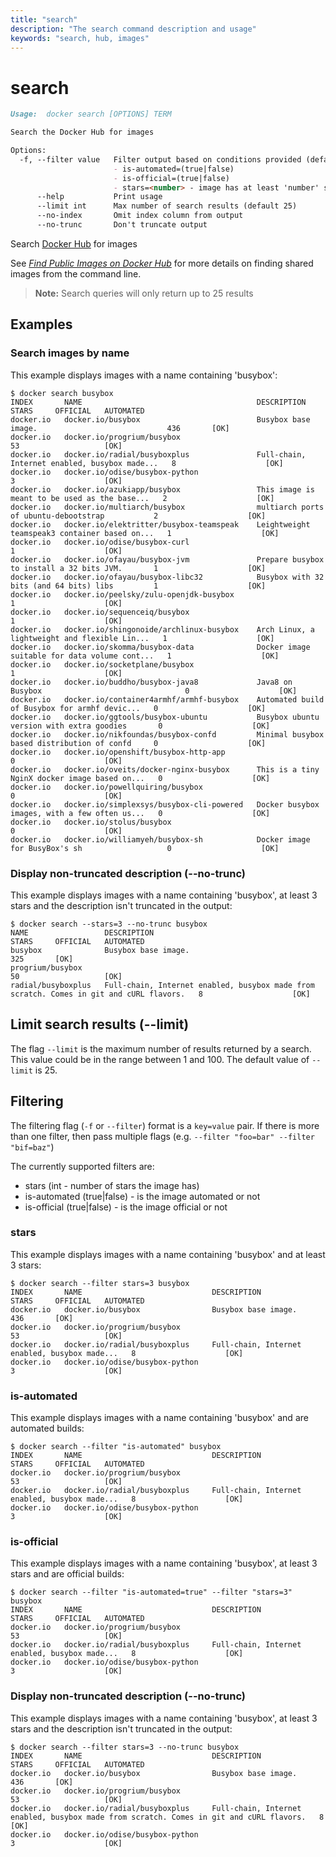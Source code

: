 ```yaml
---
title: "search"
description: "The search command description and usage"
keywords: "search, hub, images"
---
```


<!-- This file is maintained within the docker/docker Github
     repository at https://github.com/docker/docker/. Make all
     pull requests against that repo. If you see this file in
     another repository, consider it read-only there, as it will
     periodically be overwritten by the definitive file. Pull
     requests which include edits to this file in other repositories
     will be rejected.
-->

# search

```markdown
Usage:  docker search [OPTIONS] TERM

Search the Docker Hub for images

Options:
  -f, --filter value   Filter output based on conditions provided (default [])
                       - is-automated=(true|false)
                       - is-official=(true|false)
                       - stars=<number> - image has at least 'number' stars
      --help           Print usage
      --limit int      Max number of search results (default 25)
      --no-index       Omit index column from output
      --no-trunc       Don't truncate output
```

Search [Docker Hub](https://hub.docker.com) for images

See [*Find Public Images on Docker Hub*](https://docs.docker.com/engine/tutorials/dockerrepos/#searching-for-images) for
more details on finding shared images from the command line.

> **Note:**
> Search queries will only return up to 25 results

## Examples

### Search images by name

This example displays images with a name containing 'busybox':

    $ docker search busybox
    INDEX       NAME                                       DESCRIPTION                                     STARS     OFFICIAL   AUTOMATED
    docker.io   docker.io/busybox                          Busybox base image.                             436       [OK]
    docker.io   docker.io/progrium/busybox                                                                 53                   [OK]
    docker.io   docker.io/radial/busyboxplus               Full-chain, Internet enabled, busybox made...   8                    [OK]
    docker.io   docker.io/odise/busybox-python                                                             3                    [OK]
    docker.io   docker.io/azukiapp/busybox                 This image is meant to be used as the base...   2                    [OK]
    docker.io   docker.io/multiarch/busybox                multiarch ports of ubuntu-debootstrap           2                    [OK]
    docker.io   docker.io/elektritter/busybox-teamspeak    Leightweight teamspeak3 container based on...   1                    [OK]
    docker.io   docker.io/odise/busybox-curl                                                               1                    [OK]
    docker.io   docker.io/ofayau/busybox-jvm               Prepare busybox to install a 32 bits JVM.       1                    [OK]
    docker.io   docker.io/ofayau/busybox-libc32            Busybox with 32 bits (and 64 bits) libs         1                    [OK]
    docker.io   docker.io/peelsky/zulu-openjdk-busybox                                                     1                    [OK]
    docker.io   docker.io/sequenceiq/busybox                                                               1                    [OK]
    docker.io   docker.io/shingonoide/archlinux-busybox    Arch Linux, a lightweight and flexible Lin...   1                    [OK]
    docker.io   docker.io/skomma/busybox-data              Docker image suitable for data volume cont...   1                    [OK]
    docker.io   docker.io/socketplane/busybox                                                              1                    [OK]
    docker.io   docker.io/buddho/busybox-java8             Java8 on Busybox                                0                    [OK]
    docker.io   docker.io/container4armhf/armhf-busybox    Automated build of Busybox for armhf devic...   0                    [OK]
    docker.io   docker.io/ggtools/busybox-ubuntu           Busybox ubuntu version with extra goodies       0                    [OK]
    docker.io   docker.io/nikfoundas/busybox-confd         Minimal busybox based distribution of confd     0                    [OK]
    docker.io   docker.io/openshift/busybox-http-app                                                       0                    [OK]
    docker.io   docker.io/oveits/docker-nginx-busybox      This is a tiny NginX docker image based on...   0                    [OK]
    docker.io   docker.io/powellquiring/busybox                                                            0                    [OK]
    docker.io   docker.io/simplexsys/busybox-cli-powered   Docker busybox images, with a few often us...   0                    [OK]
    docker.io   docker.io/stolus/busybox                                                                   0                    [OK]
    docker.io   docker.io/williamyeh/busybox-sh            Docker image for BusyBox's sh                   0                    [OK]

### Display non-truncated description (--no-trunc)

This example displays images with a name containing 'busybox',
at least 3 stars and the description isn't truncated in the output:

    $ docker search --stars=3 --no-trunc busybox
    NAME                 DESCRIPTION                                                                               STARS     OFFICIAL   AUTOMATED
    busybox              Busybox base image.                                                                       325       [OK]       
    progrium/busybox                                                                                               50                   [OK]
    radial/busyboxplus   Full-chain, Internet enabled, busybox made from scratch. Comes in git and cURL flavors.   8                    [OK]

## Limit search results (--limit)

The flag `--limit` is the maximum number of results returned by a search. This value could
be in the range between 1 and 100. The default value of `--limit` is 25.


## Filtering

The filtering flag (`-f` or `--filter`) format is a `key=value` pair. If there is more
than one filter, then pass multiple flags (e.g. `--filter "foo=bar" --filter "bif=baz"`)

The currently supported filters are:

* stars (int - number of stars the image has)
* is-automated (true|false) - is the image automated or not
* is-official (true|false) - is the image official or not


### stars

This example displays images with a name containing 'busybox' and at
least 3 stars:

    $ docker search --filter stars=3 busybox
    INDEX       NAME                             DESCRIPTION                                     STARS     OFFICIAL   AUTOMATED
    docker.io   docker.io/busybox                Busybox base image.                             436       [OK]
    docker.io   docker.io/progrium/busybox                                                       53                   [OK]
    docker.io   docker.io/radial/busyboxplus     Full-chain, Internet enabled, busybox made...   8                    [OK]
    docker.io   docker.io/odise/busybox-python                                                   3                    [OK]

### is-automated

This example displays images with a name containing 'busybox'
and are automated builds:

    $ docker search --filter "is-automated" busybox
    INDEX       NAME                             DESCRIPTION                                     STARS     OFFICIAL   AUTOMATED
    docker.io   docker.io/progrium/busybox                                                       53                   [OK]
    docker.io   docker.io/radial/busyboxplus     Full-chain, Internet enabled, busybox made...   8                    [OK]
    docker.io   docker.io/odise/busybox-python                                                   3                    [OK]

### is-official

This example displays images with a name containing 'busybox', at least
3 stars and are official builds:

    $ docker search --filter "is-automated=true" --filter "stars=3" busybox
    INDEX       NAME                             DESCRIPTION                                     STARS     OFFICIAL   AUTOMATED
    docker.io   docker.io/progrium/busybox                                                       53                   [OK]
    docker.io   docker.io/radial/busyboxplus     Full-chain, Internet enabled, busybox made...   8                    [OK]
    docker.io   docker.io/odise/busybox-python                                                   3                    [OK]

### Display non-truncated description (--no-trunc)

This example displays images with a name containing 'busybox',
at least 3 stars and the description isn't truncated in the output:

    $ docker search --filter stars=3 --no-trunc busybox
    INDEX       NAME                             DESCRIPTION                                                                               STARS     OFFICIAL   AUTOMATED
    docker.io   docker.io/busybox                Busybox base image.                                                                       436       [OK]
    docker.io   docker.io/progrium/busybox                                                                                                 53                   [OK]
    docker.io   docker.io/radial/busyboxplus     Full-chain, Internet enabled, busybox made from scratch. Comes in git and cURL flavors.   8                    [OK]
    docker.io   docker.io/odise/busybox-python                                                                                             3                    [OK]
